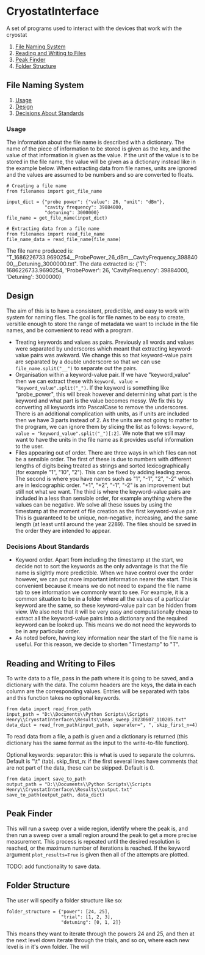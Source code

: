# CryostatInterface
A set of programs used to interact with the devices that work with the cryostat

1. [File Naming System](#file-naming-system)
1. [Reading and Writing to Files](#reading-and-writing-to-files)
1. [Peak Finder](#peak-finder)
1. [Folder Structure](#folder-structure)

## File Naming System

1. [Usage](#usage)
1. [Design](#design)
1. [Decisions About Standards](#decisions-about-standards)

### Usage

The information about the file name is described with a dictionary. The name of the piece of information to be stored is given as the key, and the value of that information is given as the value. If the unit of the value is to be stored in the file name, the value will be given as a dictionary instead like in the example below. When extracting data from file names, units are ignored and the values are assumed to be numbers and so are converted to floats.

    # Creating a file name
    from filenames import get_file_name

    input_dict = {"probe power": {"value": 26, "unit": "dBm"},
                  "cavity frequency": 39884000,
                  "detuning": 3000000}
    file_name = get_file_name(input_dict)
    
    # Extracting data from a file name
    from filenames import read_file_name
    file_name_data = read_file_name(file_name)

The file name produced is: "T_1686226733.9690254__ProbePower_26_dBm__CavityFrequency_39884000__Detuning_3000000.txt".
The data extracted is: {'T': 1686226733.9690254, 'ProbePower': 26, 'CavityFrequency': 39884000, 'Detuning': 3000000}

## Design

The aim of this is to have a consistent, predictible, and easy to work with system for naming files. The goal is for file names to be easy to create, versitile enough to store the range of metadata we want to include in the file names, and be convenient to read with a program.

- Treating keywords and values as pairs. Previously all words and values were separated by underscores which meant that extracting keyword-value pairs was awkward. We change this so that keyword-value pairs are separated by a double underscore so that we can use `file_name.split("__")` to separate out the pairs.
- Organisation within a keyword-value pair. If we have "keyword_value" then we can extract these with `keyword, value = "keyword_value".split("_")`. If the keyword is something like "probe_power", this will break however and determining what part is the keyword and what part is the value becomes messy. We fix this by converting all keywords into PascalCase to remove the underscores. There is an additional complication with units, as if units are included then we have 3 parts instead of 2. As the units are not going to matter to the program, we can ignore them by slicing the list as follows: `keyword, value = "keyword_value".split("_")[:2]`. We note that we still may want to have the units in the file name as it provides useful information to the user.
- Files appearing out of order. There are three ways in which files can not be a sensible order. The first of these is due to numbers with different lengths of digits being treated as strings and sorted lexicographically (for example "1", "10", "2"). This can be fixed by adding leading zeros. The second is where you have names such as "1", "-1", "2", "-2" which are in lexicographic order. "+1", "+2", "-1", "-2" is an improvement but still not what we want. The third is where the keyword-value pairs are included in a less than sensible order, for example anything where the values can be negative. We solve all these issues by using the timestamp at the moment of file creation as the first keyword-value pair. This is guaranteed to be unique, non-negative, increasing, and the same length (at least until around the year 2289). The files should be saved in the order they are intended to appear.

### Decisions About Standards

- Keyword order. Apart from including the timestamp at the start, we decide not to sort the keywords as the only advantage is that the file name is slightly more predictible. When we have control over the order however, we can put more important information nearer the start. This is convenient because it means we do not need to expand the file name tab to see information we commonly want to see. For example, it is a common situation to be in a folder where all the values of a particular keyword are the same, so these keyword-value pair can be hidden from view. We also note that it will be very easy and computationally cheap to extract all the keyword-value pairs into a dictionary and the required keyword can be looked up. This means we do not need the keywords to be in any particular order.
- As noted before, having key information near the start of the file name is useful. For this reason, we decide to shorten "Timestamp" to "T".

## Reading and Writing to Files

To write data to a file, pass in the path where it is going to be saved, and a dictionary with the data. The column headers are the keys, the data in each column are the corresponding values. Entries will be separated with tabs and this function takes no optional keywords.

    from data import read_from_path
    input_path = "D:\\Documents\\Python Scripts\\Scripts Henry\\CryostatInterface\\Results\\meas_sweep_20230607_110205.txt"
    data_dict = read_from_path(input_path, separater=", ", skip_first_n=4)

To read data from a file, a path is given and a dictionary is returned (this dictionary has the same format as the input to the write-to-file function).

Optional keywords:
separator: this is what is used to separate the columns. Default is "\t" (tab).
skip_first_n: if the first several lines have comments that are not part of the data, these can be skipped. Default is 0.

    from data import save_to_path
    output_path = "D:\\Documents\\Python Scripts\\Scripts Henry\\CryostatInterface\\Results\\output.txt"
    save_to_path(output_path, data_dict)

## Peak Finder

This will run a sweep over a wide region, identify where the peak is, and then run a sweep over a small region around the peak to get a more precise measurement. This process is repeated until the desired resolution is reached, or the maximum number of iterations is reached. If the keyword argument `plot_results=True` is given then all of the attempts are plotted.

TODO: add functionality to save data.

## Folder Structure

The user will specify a folder structure like so:

    folder_structure = {"power": [24, 25],
                        "trial": [1, 2, 3],
                        "detuning": [0, 1, 2]}

This means they want to iterate through the powers 24 and 25, and then at the next level down iterate through the trials, and so on, where each new level is in it's own folder. The will 